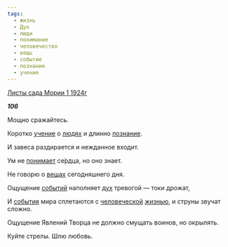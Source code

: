 ```yaml
---
tags:
  - жизнь
  - Дух
  - люди
  - понимание
  - человечество
  - вещь
  - событие
  - познание
  - учение
---
```

[Листы сада Мории 1 1924г](https://127.0.0.1:4002/agni/1924)

___106___

Мощно сражайтесь.   

Коротко [учение](../../../tags/#учение) о [людях](../../../tags/#люди) и длинно [познание](../../../tags/#познание).   

И завеса раздирается и нежданное входит.   

Ум не [понимает](../../../tags/#понимание) се́рдца, но оно знает.   

Не говорю о [вещах](../../../tags/#вещь) сегодняшнего дня.   

Ощущение [событий](../../../tags/#событие) наполняет [дух](../../../tags/#Дух) тревогой — токи дрожат,   

И [события](../../../tags/#событие) мира сплетаются с [человеческой](../../../tags/#человечество) [жизнью](../../../tags/#жизнь), и струны звучат сложно.   

Ощущение Явлений Творца не должно смущать воинов, но окрылять.   

Куйте стрелы. Шлю любовь.   

